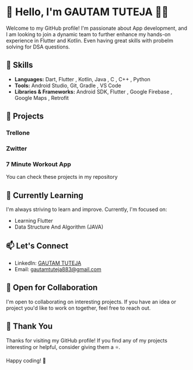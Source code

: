 # 👋 Hello, I'm GAUTAM TUTEJA  👨‍💻

Welcome to my GitHub profile! I'm passionate about App development, and  I am looking to join a dynamic team to further enhance my hands-on experience in Flutter and Kotlin. Even having great skills with probelm solving for DSA questions.

## 🚀 Skills

- **Languages:** Dart, Flutter , Kotlin, Java , C , C++ , Python
-  **Tools:** Android Studio, Git, Gradle , VS Code
- **Libraries & Frameworks:** Android SDK, Flutter , Google Firebase , Google Maps , Retrofit 

## 📱 Projects

### Trellone

### Zwitter

### 7 Minute Workout App

You can check these projects in my repository

## 🌱 Currently Learning

I'm always striving to learn and improve. Currently, I'm focused on:

- Learning Flutter 
- Data Structure And Algorithm (JAVA)

## 📫 Let's Connect

- LinkedIn: [GAUTAM TUTEJA](https://www.linkedin.com/in/gautam-tuteja/)
- Email: gautamtuteja883@gmail.com

## 🤝 Open for Collaboration

I'm open to collaborating on interesting projects. If you have an idea or project you'd like to work on together, feel free to reach out.

## 🙏 Thank You

Thanks for visiting my GitHub profile! If you find any of my projects interesting or helpful, consider giving them a ⭐️.

Happy coding! 🚀
